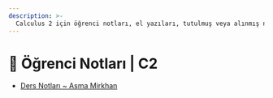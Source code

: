 ```yaml
---
description: >-
  Calculus 2 için öğrenci notları, el yazıları, tutulmuş veya alınmış notlar
---
```


# 📕 Öğrenci Notları \| C2

<!--YPackage.YGitbookIntegration-tarafından-otomatik-oluşturulmuştur-->

- [Ders Notları ~ Asma Mirkhan](Ders%20Notlar%C4%B1%20~%20Asma%20Mirkhan.pdf)

<!--YPackage.YGitbookIntegration-tarafından-otomatik-oluşturulmuştur-->
